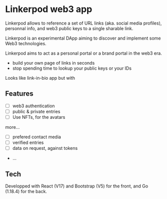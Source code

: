 # Linkerpod web3 app

Linkerpod allows to reference a set of URL links (aka. social media profiles), personnal info, and web3 public keys to a single sharable link.

Linkerpod is an experimental DApp aiming to discover and implement some Web3 technologies.

Linkerpod aims to act as a personal portal or a brand portal in the web3 era.

- build your own page of links in seconds
- stop spending time to lookup your public keys or your IDs 

Looks like link-in-bio app but with 

## Features

- [ ] web3 authentication
- [ ] public & private entries
- [ ] Use NFTs, for the avatars

more...

- [ ] prefered contact media
- [ ] verified entries
- [ ] data on request, against tokens
- ...


## Tech

Developped with React (V17) and Bootstrap (V5) for the front, and Go (1.18.4) for the back.

